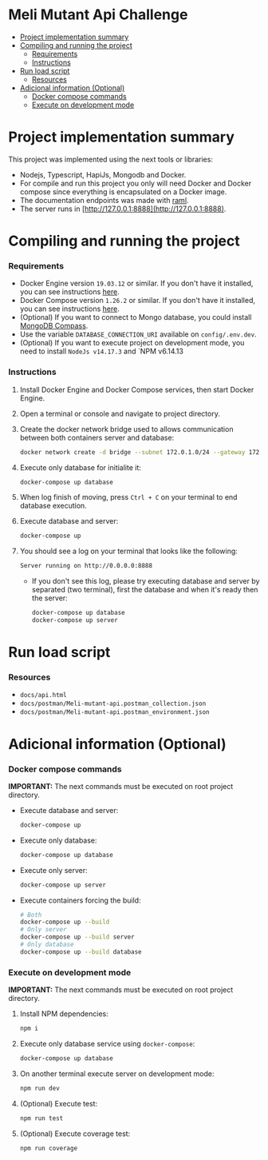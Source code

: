 # Meli Mutant Api Challenge

- [Project implementation summary](#project-implementation-summary)
- [Compiling and running the project](#compiling-and-running-the-project)
    - [Requirements](#requirements)
    - [Instructions](#instructions)
- [Run load script](#run-load-script)
    - [Resources](#resources)
- [Adicional information (Optional)](#adicional-information-optional)
    - [Docker compose commands](#docker-compose-commands)
    - [Execute on development mode](#execute-on-development-mode)


# Project implementation summary

This project was implemented using the next tools or libraries:

- Nodejs, Typescript, HapiJs, Mongodb and Docker.
- For compile and run this project you only will need Docker and Docker compose since everything is encapsulated on a Docker image.
- The documentation endpoints was made with [raml](https://raml.org).
- The server runs in [http://127.0.0.1:8888](http://127.0.0.1:8888).


# Compiling and running the project

### Requirements

- Docker Engine version `19.03.12` or similar. If you don't have it installed, you can see instructions [here](https://docs.docker.com/engine/install/).
- Docker Compose version `1.26.2` or similar. If you don't have it installed, you can see instructions [here](https://docs.docker.com/compose/install/).
- (Optional) If you want to connect to Mongo database, you could install [MongoDB Compass](https://www.mongodb.com/try/download/compass).
- Use the variable `DATABASE_CONNECTION_URI` available on `config/.env.dev`.
- (Optional) If you want to execute project on development mode, you need to install `NodeJs v14.17.3` and `NPM v6.14.13

### Instructions

1. Install Docker Engine and Docker Compose services, then start Docker Engine.
2. Open a terminal or console and navigate to project directory.
3. Create the docker network bridge used to allows communication between both containers server and database:

    ```bash
    docker network create -d bridge --subnet 172.0.1.0/24 --gateway 172.0.1.1 mutant-net
    ```
4. Execute only database for initialite it:

    ```bash
    docker-compose up database
    ```
5. When log finish of moving, press `Ctrl + C` on your terminal to end database execution.
6. Execute database and server:

    ```bash
    docker-compose up
    ```
7. You should see a log on your terminal that looks like the following:
    ```bash
    Server running on http://0.0.0.0:8888
    ```
    - If you don't see this log, please try executing database and server by separated (two terminal), first the database and when it's ready then the server:
        ```bash
        docker-compose up database
        docker-compose up server
        ```

# Run load script

### **Resources**

- `docs/api.html`
- `docs/postman/Meli-mutant-api.postman_collection.json`
- `docs/postman/Meli-mutant-api.postman_environment.json`

# Adicional information (Optional)

### **Docker compose commands**

**IMPORTANT:** The next commands must be executed on root project directory.

- Execute database and server:

    ```bash
    docker-compose up
    ```

- Execute only database:

    ```bash
    docker-compose up database
    ```

- Execute only server:

    ```bash
    docker-compose up server
    ```

- Execute containers forcing the build:

    ```bash
    # Both
    docker-compose up --build
    # Only server
    docker-compose up --build server
    # Only database
    docker-compose up --build database
    ```

### **Execute on development mode**

**IMPORTANT:** The next commands must be executed on root project directory.

1. Install NPM dependencies:

    ```bash
    npm i
    ```

2. Execute only database service using `docker-compose`:

    ```bash
    docker-compose up database
    ```

3. On another terminal execute server on development mode:

    ```bash
    npm run dev
    ```

4. (Optional) Execute test:

    ```bash
    npm run test
    ```

5. (Optional) Execute coverage test:

    ```bash
    npm run coverage
    ```

